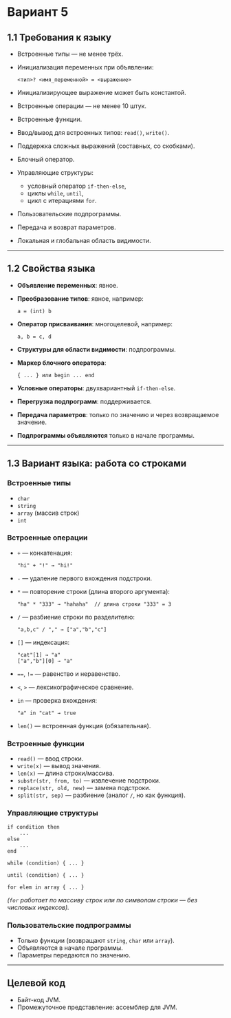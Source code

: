 # Вариант 5

## 1.1 Требования к языку

* Встроенные типы — не менее трёх.
* Инициализация переменных при объявлении:

  ```
  <тип>? <имя_переменной> = <выражение>
  ```
* Инициализирующее выражение может быть константой.
* Встроенные операции — не менее 10 штук.
* Встроенные функции.
* Ввод/вывод для встроенных типов: `read()`, `write()`.
* Поддержка сложных выражений (составных, со скобками).
* Блочный оператор.
* Управляющие структуры:

  * условный оператор `if-then-else`,
  * циклы `while`, `until`,
  * цикл с итерациями `for`.
* Пользовательские подпрограммы.
* Передача и возврат параметров.
* Локальная и глобальная область видимости.

---

## 1.2 Свойства языка

* **Объявление переменных**: явное.
* **Преобразование типов**: явное, например:

  ```
  a = (int) b
  ```
* **Оператор присваивания**: многоцелевой, например:

  ```
  a, b = c, d
  ```
* **Структуры для области видимости**: подпрограммы.
* **Маркер блочного оператора**:

  ```
  { ... } или begin ... end
  ```
* **Условные операторы**: двухвариантный `if-then-else`.
* **Перегрузка подпрограмм**: поддерживается.
* **Передача параметров**: только по значению и через возвращаемое значение.
* **Подпрограммы объявляются** только в начале программы.

---

## 1.3 Вариант языка: работа со строками

### Встроенные типы

* `char`
* `string`
* `array` (массив строк)
* `int`

### Встроенные операции

* `+` — конкатенация:

  ```
  "hi" + "!" → "hi!"
  ```
* `-` — удаление первого вхождения подстроки.
* `*` — повторение строки (длина второго аргумента):

  ```
  "ha" * "333" → "hahaha"  // длина строки "333" = 3
  ```
* `/` — разбиение строки по разделителю:

  ```
  "a,b,c" / "," → ["a","b","c"]
  ```
* `[]` — индексация:

  ```
  "cat"[1] → "a"
  ["a","b"][0] → "a"
  ```
* `==`, `!=` — равенство и неравенство.
* `<`, `>` — лексикографическое сравнение.
* `in` — проверка вхождения:

  ```
  "a" in "cat" → true
  ```
* `len()` — встроенная функция (обязательная).

### Встроенные функции

* `read()` — ввод строки.
* `write(x)` — вывод значения.
* `len(x)` — длина строки/массива.
* `substr(str, from, to)` — извлечение подстроки.
* `replace(str, old, new)` — замена подстроки.
* `split(str, sep)` — разбиение (аналог `/`, но как функция).

### Управляющие структуры

```
if condition then
    ...
else
    ...
end

while (condition) { ... }

until (condition) { ... }

for elem in array { ... }
```

*(`for` работает по массиву строк или по символам строки — без числовых индексов).*

### Пользовательские подпрограммы

* Только функции (возвращают `string`, `char` или `array`).
* Объявляются в начале программы.
* Параметры передаются по значению.

---

## Целевой код

* Байт-код JVM.
* Промежуточное представление: ассемблер для JVM.
